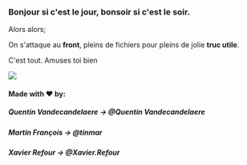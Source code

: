 ### Bonjour si c'est le jour, bonsoir si c'est le soir.

Alors alors;

On s'attaque au __front__, pleins de fichiers pour pleins de jolie __truc utile__.

C'est tout. Amuses toi bien

![](https://media.giphy.com/media/y5gweIjtEZ8d2/giphy.gif)



#### Made with ♥ by:

##### Quentin Vandecandelaere -> @Quentin Vandecandelaere

##### Martin François -> @tinmar

##### Xavier Refour -> @Xavier.Refour
